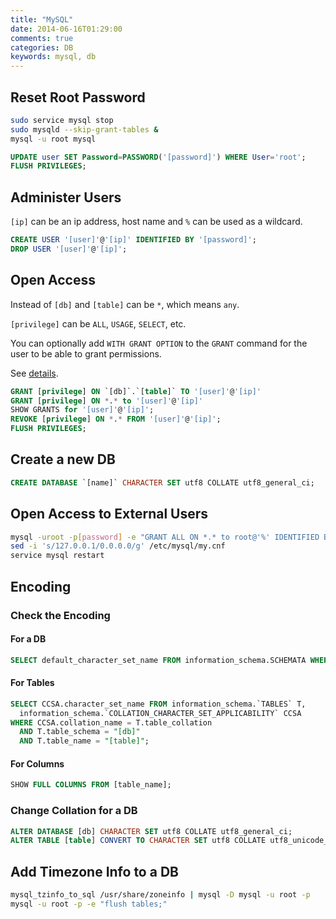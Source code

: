 ```yaml
---
title: "MySQL"
date: 2014-06-16T01:29:00
comments: true
categories: DB
keywords: mysql, db
---
```


## Reset Root Password

```bash
sudo service mysql stop
sudo mysqld --skip-grant-tables &
mysql -u root mysql
```

```sql
UPDATE user SET Password=PASSWORD('[password]') WHERE User='root';
FLUSH PRIVILEGES;
```

## Administer Users

`[ip]` can be an ip address, host name and `%` can be used as a wildcard.

```sql
CREATE USER '[user]'@'[ip]' IDENTIFIED BY '[password]';
DROP USER '[user]'@'[ip]';
```

## Open Access

Instead of `[db]` and `[table]` can be `*`, which means `any`.

`[privilege]` can be `ALL`, `USAGE`, `SELECT`, etc.

You can optionally add `WITH GRANT OPTION` to the `GRANT` command for the user to be able to grant permissions.

See [details](http://dev.mysql.com/doc/refman/5.1/en/grant.html#idm47213304336736).

```sql
GRANT [privilege] ON `[db]`.`[table]` TO '[user]'@'[ip]'
GRANT [privilege] ON *.* to '[user]'@'[ip]'
SHOW GRANTS for '[user]'@'[ip]';
REVOKE [privilege] ON *.* FROM '[user]'@'[ip]';
FLUSH PRIVILEGES;
```

## Create a new DB

```sql
CREATE DATABASE `[name]` CHARACTER SET utf8 COLLATE utf8_general_ci;
```

## Open Access to External Users

```bash
mysql -uroot -p[password] -e "GRANT ALL ON *.* to root@'%' IDENTIFIED BY '[password]' WITH GRANT OPTION; FLUSH PRIVILEGES;"
sed -i 's/127.0.0.1/0.0.0.0/g' /etc/mysql/my.cnf
service mysql restart
```

## Encoding

### Check the Encoding

#### For a DB

```sql
SELECT default_character_set_name FROM information_schema.SCHEMATA WHERE schema_name = "[db_name]";
```

#### For Tables

```sql
SELECT CCSA.character_set_name FROM information_schema.`TABLES` T,
  information_schema.`COLLATION_CHARACTER_SET_APPLICABILITY` CCSA
WHERE CCSA.collation_name = T.table_collation
  AND T.table_schema = "[db]"
  AND T.table_name = "[table]";
```

#### For Columns

```sql
SHOW FULL COLUMNS FROM [table_name];
```

### Change Collation for a DB

```sql
ALTER DATABASE [db] CHARACTER SET utf8 COLLATE utf8_general_ci;
ALTER TABLE [table] CONVERT TO CHARACTER SET utf8 COLLATE utf8_unicode_ci;
```

## Add Timezone Info to a DB

```bash
mysql_tzinfo_to_sql /usr/share/zoneinfo | mysql -D mysql -u root -p
mysql -u root -p -e "flush tables;"
```
